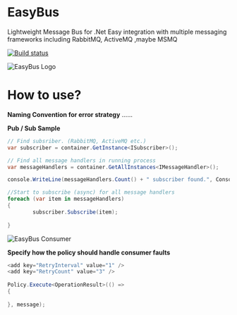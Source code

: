 # EasyBus
Lightweight Message Bus for .Net Easy integration with multiple messaging frameworks including RabbitMQ, ActiveMQ ,maybe MSMQ

[![Build status](https://ci.appveyor.com/api/projects/status/809jr48poq9op086?svg=true)](https://ci.appveyor.com/project/serdardemir/easybus)


![EasyBus Logo](https://github.com/serdardemir/EasyBus/blob/master/Content/images/integration.png)


How to use?
========================
**Naming Convention for error strategy** 
......






**Pub / Sub Sample**
```cs
// Find subsriber. (RabbitMQ, ActiveMQ etc.)
var subscriber = container.GetInstance<ISubscriber>();

// Find all message handlers in running process
var messageHandlers = container.GetAllInstances<IMessageHandler>();

console.WriteLine(messageHandlers.Count() + " subscriber found.", ConsoleColor.Green);

//Start to subscribe (async) for all message handlers
foreach (var item in messageHandlers)
{                    
		subscriber.Subscribe(item);
	
}


```
![EasyBus Consumer](https://github.com/serdardemir/EasyBus/blob/master/Content/images/easybusconsumer.png)

**Specify how the policy should handle consumer faults**

```cs
<add key="RetryInterval" value="1" />
<add key="RetryCount" value="3" />
 
Policy.Execute<OperationResult>(() =>
{
	
}, message);

```
